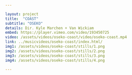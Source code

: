 ```yaml
---

layout: project
title:  "COAST"
subtitle: "OSEKO"
details: Dir. Kyle Marchen + Van Wickiam
embed: https://player.vimeo.com/video/193450725
video: /assets/videos/oseko-coast/video/oseko-coast.mp4
link: ../musicvideos/oseko-coast/index.html/
img1: /assets/videos/oseko-coast/stills/1.png
img2: /assets/videos/oseko-coast/stills/2.png
img3: /assets/videos/oseko-coast/stills/3.png
img4: /assets/videos/oseko-coast/stills/4.png

---
```

